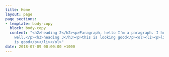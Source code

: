 ```yaml
---
title: Home
layout: page
page_sections:
- template: body-copy
  block: body-copy
  content: "<h2>heading 2</h2><p>Paragraph, hello I'm a paragraph. I hope you are
    well.</p><h3>heading 3</h3><p>this is looking good</p><ol><li><p>list</p><ul><li><p>list</p></li><li><p>list</p></li></ul></li><li><p>this
    is good</p></li></ol>"
date: 2018-07-09 00:00:00 +1000
---
```

